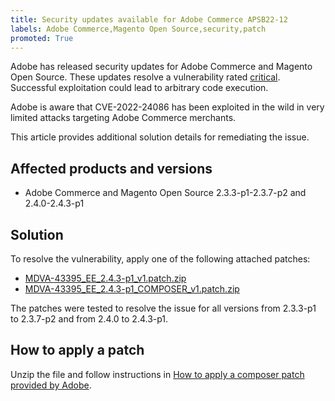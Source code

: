 ```yaml
---
title: Security updates available for Adobe Commerce APSB22-12
labels: Adobe Commerce,Magento Open Source,security,patch
promoted: True
---
```


Adobe has released security updates for Adobe Commerce and Magento Open Source. These updates resolve a vulnerability rated [critical](https://helpx.adobe.com/security/severity-ratings.html). Successful exploitation could lead to arbitrary code execution.

Adobe is aware that CVE-2022-24086 has been exploited in the wild in very limited attacks targeting Adobe Commerce merchants.

This article provides additional solution details for remediating the issue.

## Affected products and versions

* Adobe Commerce and Magento Open Source 2.3.3-p1-2.3.7-p2 and 2.4.0-2.4.3-p1

## Solution

To resolve the vulnerability, apply one of the following attached patches:

* [MDVA-43395_EE_2.4.3-p1_v1.patch.zip](assets/MDVA-43395_EE_2.4.3-p1_v1.patch.zip)
* [MDVA-43395_EE_2.4.3-p1_COMPOSER_v1.patch.zip](assets/MDVA-43395_EE_2.4.3-p1_COMPOSER_v1.patch.zip)

The patches were tested to resolve the issue for all versions from 2.3.3-p1 to 2.3.7-p2 and from 2.4.0 to 2.4.3-p1.

## How to apply a patch

Unzip the file and follow instructions in [How to apply a composer patch provided by Adobe](https://support.magento.com/hc/en-us/articles/360028367731).
